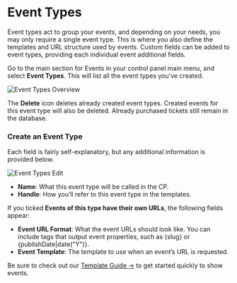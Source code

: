 # Event Types

Event types act to group your events, and depending on your needs, you may only require a single event type. This is where you also define the templates and URL structure used by events. Custom fields can be added to event types, providing each individual event additional fields.

Go to the main section for Events in your control panel main menu, and select **Event Types**. This will list all the event types you've created.

![Event Types Overview](/docs/screenshots/event-types-overview.png)

The **Delete** icon deletes already created event types. Created events for this event type will also be deleted. Already purchased tickets still remain in the database.

### Create an Event Type

Each field is fairly self-explanatory, but any additional information is provided below.

![Event Types Edit](/docs/screenshots/event-types-edit.png)

- **Name**: What this event type will be called in the CP.
- **Handle**: How you’ll refer to this event type in the templates.

If you ticked **Events of this type have their own URLs**, the following fields appear:

- **Event URL Format**: What the event URLs should look like. You can include tags that output event properties, such as {slug} or {publishDate|date("Y")}.
- **Event Template**: The template to use when an event’s URL is requested.

Be sure to check out our [Template Guide →](docs:template-guides/events-index) to get started quickly to show events.